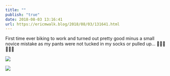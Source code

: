 ```yaml
---
title: ""
publish: "true"
date: 2018-08-03 13:16:41
url: https://ericmwalk.blog/2018/08/03/131641.html
---
```


First time ever biking to work and turned out pretty good minus a small novice mistake as my pants were not tucked in my socks or pulled up... 🚴🤷‍♂️🤦🏻‍♂️

![](https://ericmwalk.blog/uploads/2022/2da73bbe5e.jpg)

![](https://ericmwalk.blog/uploads/2022/f7ae3a738f.jpg)